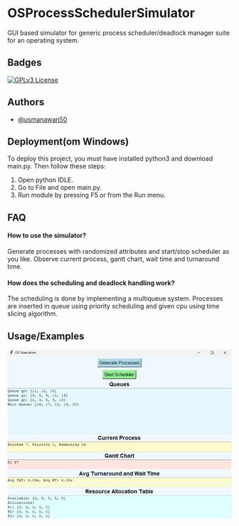 
# OSProcessSchedulerSimulator

GUI based simulator for generic process scheduler/deadlock manager suite for an operating system.


## Badges

[![GPLv3 License](https://img.shields.io/badge/License-GPL%20v3-yellow.svg)](https://opensource.org/licenses/)
 


## Authors

- [@usmanawan50](https://github.com/usmanawan50/usmanawan50.git)


## Deployment(om Windows)

To deploy this project, you must have installed python3 and download main.py. Then follow these steps:<br>

1. Open python IDLE.<br>
2. Go to File and open main.py.<br>
3. Run module by pressing F5 or from the Run menu.

## FAQ

#### How to use the simulator?

Generate processes with randomized attributes and start/stop scheduler as you like. Observe current process, gantt chart, wait time and turnaround time.

#### How does the scheduling and deadlock handling work?

The scheduling is done by implementing a multiqueue system. Processes are inserted in queue using priority scheduling and given cpu using time slicing algorithm.


## Usage/Examples

![Demo GIF](output.gif)





